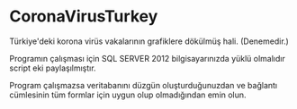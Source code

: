 # CoronaVirusTurkey
Türkiye'deki korona virüs vakalarının grafiklere dökülmüş hali. (Denemedir.)

Programın çalışması için SQL SERVER 2012 bilgisayarınızda yüklü olmalıdır script eki paylaşılmıştır.

Program çalışmazsa veritabanını düzgün oluşturduğunuzdan ve bağlantı cümlesinin tüm formlar için uygun olup olmadığından emin olun. 






